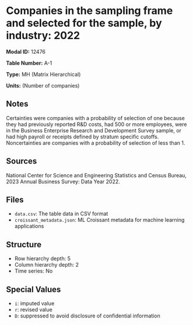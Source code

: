 # Companies in the sampling frame and selected for the sample, by industry: 2022

**Modal ID:** 12476

**Table Number:** A-1

**Type:** MH (Matrix Hierarchical)

**Units:** (Number of companies)

## Notes

Certainties were companies with a probability of selection of one because they had previously reported R&D costs, had 500 or more employees, were in the Business Enterprise Research and Development Survey sample, or had high payroll or receipts defined by stratum specific cutoffs. Noncertainties are companies with a probability of selection of less than 1.

## Sources

National Center for Science and Engineering Statistics and Census Bureau, 2023 Annual Business Survey: Data Year 2022.

## Files

- `data.csv`: The table data in CSV format
- `croissant_metadata.json`: ML Croissant metadata for machine learning applications

## Structure

- Row hierarchy depth: 5
- Column hierarchy depth: 2
- Time series: No

## Special Values

- `i`: imputed value
- `r`: revised value
- `D`: suppressed to avoid disclosure of confidential information
